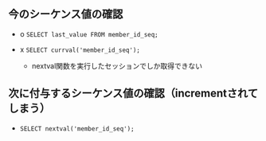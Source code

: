 ## 今のシーケンス値の確認

- o `SELECT last_value FROM member_id_seq;`

- x `SELECT currval('member_id_seq');`
  - nextval関数を実行したセッションでしか取得できない

## 次に付与するシーケンス値の確認（incrementされてしまう）

- `SELECT nextval('member_id_seq');`
